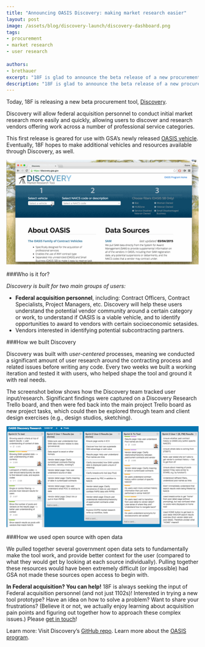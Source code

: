 ```yaml
---
title: "Announcing OASIS Discovery: making market research easier"
layout: post
image: /assets/blog/discovery-launch/discovery-dashboard.png
tags:
- procurement
- market research
- user research

authors:
- brethauer
excerpt: "18F is glad to announce the beta release of a new procurement tool, Discovery. Discovery will allow federal acquisition personnel to conduct initial market research more easily and quickly - allowing users to discover and research vendors offering work across a number of professional service categories. "
description: "18F is glad to announce the beta release of a new procurement tool, Discovery. Discovery will allow federal acquisition personnel to conduct initial market research more easily and quickly - allowing users to discover and research vendors offering work across a number of professional service categories. "
---
```



Today, 18F is releasing a new beta procurement tool, [Discovery](https://discovery.gsa.gov).

Discovery will allow federal acquisition personnel to conduct initial market research more easily and quickly, allowing users to discover and research vendors offering work across a number of professional service categories.

This first release is geared for use with GSA’s newly released [OASIS vehicle](http://www.federaltimes.com/story/government/acquisition/gsa-gwac/2014/12/17/oasis-signals-a-new-era-for-gsa/20549171/). Eventually, 18F hopes to make additional vehicles and resources available through Discovery, as well.

![Screen: Discovery Homepage](/assets/blog/discovery-launch/discovery-intro.gif)

###Who is it for?

*Discovery is built for two main groups of users:*

+ **Federal acquisition personnel**, including: Contract Officers, Contract Specialists, Project Managers, etc. Discovery will help these users understand the potential vendor community around a certain category or work, to understand if OASIS is a viable vehicle, and to identify opportunities to award to vendors with certain socioeconomic setasides.
+ Vendors interested in identifying potential subcontracting partners.

###How we built Discovery

Discovery was built with *user-centered* processes, meaning we conducted a significant amount of user research around the contracting process and related issues before writing any code. Every two weeks we built a working iteration and tested it with users, who helped shape the tool and ground it with real needs.

The screenshot below shows how the Discovery team tracked user input/research. Significant findings were captured on a Discovery Research Trello board, and then were fed back into the main project Trello board as new project tasks, which could then be explored through team and client design exercises (e.g., design studios, sketching).

![Trello Board for Discovery Research Process](/assets/blog/discovery-launch/trelloboard.png)

###How we used open source with open data

We pulled together several government open data sets to fundamentally make the tool work, and provide better context for the user (compared to what they would get by looking at each source individually).  Pulling together these resources would have been extremely difficult (or impossible) had GSA not made these sources open access to begin with.

   **In Federal acquisition? You can help!**
   18F is always seeking the input of Federal acquisition personnel (and not just 1102s)!  Interested in trying a new tool prototype? Have an idea on how to solve a problem? Want to share your frustrations? (Believe it or not, we actually enjoy learning about acquisition pain points and figuring out together how to approach these complex issues.)
   Please [get in touch](mailto:discovery-18f@gsa.gov)!

Learn more:
   Visit Discovery’s [GitHub repo](https://github.com/18F/discovery).
   Learn more about the [OASIS program](http://www.gsa.gov/portal/content/161367).
